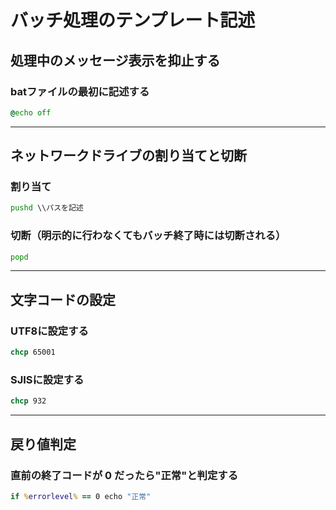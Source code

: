# バッチ処理のテンプレート記述

## 処理中のメッセージ表示を抑止する

### batファイルの最初に記述する

```cmd
@echo off
```

---

## ネットワークドライブの割り当てと切断

### 割り当て

```cmd
pushd \\パスを記述
```

### 切断（明示的に行わなくてもバッチ終了時には切断される）

```cmd
popd
```

---

## 文字コードの設定

### UTF8に設定する

```cmd
chcp 65001
```

### SJISに設定する

```cmd
chcp 932
```

---

## 戻り値判定

### 直前の終了コードが 0 だったら"正常"と判定する

```cmd
if %errorlevel% == 0 echo "正常"
```

